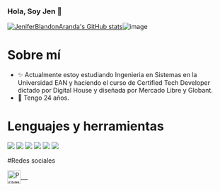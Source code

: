 ### Hola, Soy Jen 👋

[![JeniferBlandonAranda's GitHub stats](https://github-readme-stats.vercel.app/api?username=JeniferBlandonAranda)](https://github.com/anuraghazra/github-readme-stats)![image](https://user-images.githubusercontent.com/81455607/149403344-d9929029-893c-4688-aa2c-a31a5a88b41e.png)


# Sobre mí
- ✨ Actualmente estoy estudiando Ingenieria en Sistemas en la Universidad EAN y haciendo el curso de Certified Tech Developer dictado por Digital House y diseñada por Mercado Libre y Globant.
- 💜 Tengo 24 años.
<!-- - 🌻 Revisa mi currículum -->

# Lenguajes y herramientas 
<img src = "https://img.shields.io/badge/-HTML5-E34F26?style=flat&logo=html5&logoColor=white"> <img src = "https://img.shields.io/badge/-CSS3-1572B6?style=flat&logo=css3&logoColor=white"> <img src="https://img.shields.io/badge/-JavaScript-eed718?style=flat&logo=javascript&logoColor=ffffff"> <img src="https://img.shields.io/badge/-MySQL-F29111?style=flat&logo=mysql&logoColor=FFFFFF"> <img src="http://img.shields.io/badge/-Github-000000?style=flat&logo=github&logoColor=FFFFFF"> <img src="http://img.shields.io/badge/-VS%20Code-000000?style=for-the-badge&logo=Visual-studio-code&logoColor=blue">

#Redes sociales 

 <a href="https://www.linkedin.com/in/pramod-kumar-4aa47616b/" target="blank">
  <img align="center" alt="Pramod's LinkedIn" width="30px" src="https://www.linkedin.com/in/jenifer-bland%C3%B3n-85850013a/" /> &nbsp; &nbsp;
 </a>

